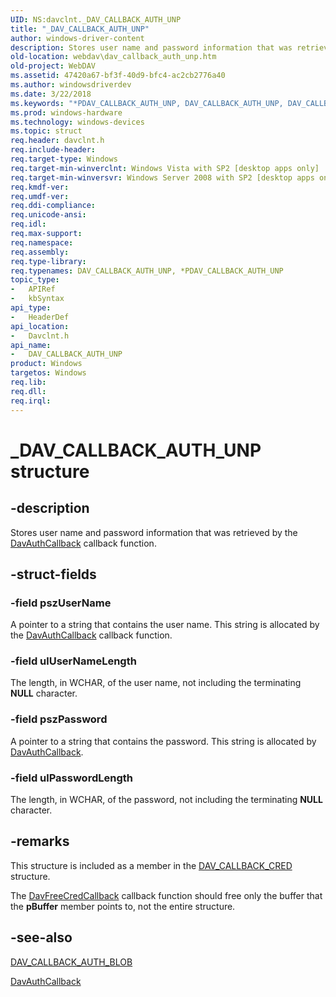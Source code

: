 ```yaml
---
UID: NS:davclnt._DAV_CALLBACK_AUTH_UNP
title: "_DAV_CALLBACK_AUTH_UNP"
author: windows-driver-content
description: Stores user name and password information that was retrieved by the DavAuthCallback callback function.
old-location: webdav\dav_callback_auth_unp.htm
old-project: WebDAV
ms.assetid: 47420a67-bf3f-40d9-bfc4-ac2cb2776a40
ms.author: windowsdriverdev
ms.date: 3/22/2018
ms.keywords: "*PDAV_CALLBACK_AUTH_UNP, DAV_CALLBACK_AUTH_UNP, DAV_CALLBACK_AUTH_UNP structure [WebDAV], PDAV_CALLBACK_AUTH_UNP, PDAV_CALLBACK_AUTH_UNP structure pointer [WebDAV], _DAV_CALLBACK_AUTH_UNP, davclnt/DAV_CALLBACK_AUTH_UNP, davclnt/PDAV_CALLBACK_AUTH_UNP, webdav.dav_callback_auth_unp"
ms.prod: windows-hardware
ms.technology: windows-devices
ms.topic: struct
req.header: davclnt.h
req.include-header: 
req.target-type: Windows
req.target-min-winverclnt: Windows Vista with SP2 [desktop apps only]
req.target-min-winversvr: Windows Server 2008 with SP2 [desktop apps only]
req.kmdf-ver: 
req.umdf-ver: 
req.ddi-compliance: 
req.unicode-ansi: 
req.idl: 
req.max-support: 
req.namespace: 
req.assembly: 
req.type-library: 
req.typenames: DAV_CALLBACK_AUTH_UNP, *PDAV_CALLBACK_AUTH_UNP
topic_type:
-	APIRef
-	kbSyntax
api_type:
-	HeaderDef
api_location:
-	Davclnt.h
api_name:
-	DAV_CALLBACK_AUTH_UNP
product: Windows
targetos: Windows
req.lib: 
req.dll: 
req.irql: 
---
```


# _DAV_CALLBACK_AUTH_UNP structure


## -description


Stores user name and password information that was retrieved by the <a href="https://msdn.microsoft.com/6ac191ac-e63f-431f-893b-92c69320db58">DavAuthCallback</a> callback function.


## -struct-fields




### -field pszUserName

A pointer to a string that contains the user name. This string is allocated by the <a href="https://msdn.microsoft.com/6ac191ac-e63f-431f-893b-92c69320db58">DavAuthCallback</a> callback function.


### -field ulUserNameLength

The length, in WCHAR, of the user name, not including the terminating <b>NULL</b> character.


### -field pszPassword

A pointer to a string that contains the password. This string is allocated by <a href="https://msdn.microsoft.com/6ac191ac-e63f-431f-893b-92c69320db58">DavAuthCallback</a>.


### -field ulPasswordLength

The length, in WCHAR, of the password, not including the terminating <b>NULL</b> character.


## -remarks



This structure is included as a member in the <a href="https://msdn.microsoft.com/5414d7b5-b506-4d0a-a4b8-89ab7878d674">DAV_CALLBACK_CRED</a> structure.

The <a href="https://msdn.microsoft.com/96bacda5-8f24-4119-b0ae-82ff8aff54b4">DavFreeCredCallback</a> callback function should free only the buffer that the <b>pBuffer</b> member points to, not the entire structure.




## -see-also




<a href="https://msdn.microsoft.com/59976cb0-ed68-4db0-b8f8-cfe5e778916b">DAV_CALLBACK_AUTH_BLOB</a>



<a href="https://msdn.microsoft.com/6ac191ac-e63f-431f-893b-92c69320db58">DavAuthCallback</a>
 

 

